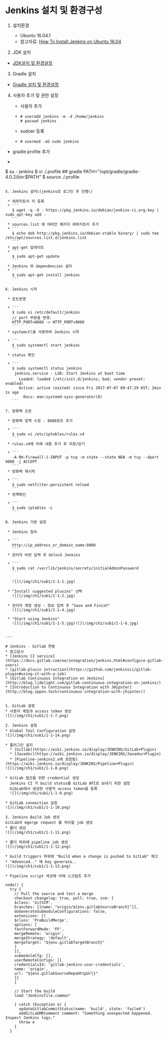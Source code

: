# Jenkins 설치 및 환경구성

1. 설치환경

   * Ubuntu 16.04.1
   * 참고자료: [How To Install Jenkins on Ubuntu 16.04](https://www.digitalocean.com/community/tutorials/how-to-install-jenkins-on-ubuntu-16-04)
   
2. JDK 설치
  * [JDK설치 및 환경설정](/chapter1/default/01-jdk.md)
  
3. Gradle 설치
  * [Gradle 설치 및 환경설정](/chapter1/default/02-gradle.md)

4. 사용자 추가 및 권한 설정

   * 사용자 추가
   * ```
     # useradd jenkins -m -d /home/jenkins
     # passwd jenkins
     ```
   * sudoer 등록
   * ```
     # usermod -aG sudo jenkins
     ```
  * gradle profile 추가
  * ```
  $ su - jenkins
  $ vi ./.profile
    ## gradle
    PATH="/opt/gradle/gradle-4.0.2/bin:$PATH"
  $ source ./.profile
  ```

5. Jenkins 설치\(jenkins로 로그인 후 진행\)

   * 레파지토리 키 등록
   * ```
     $ wget -q -O - https://pkg.jenkins.io/debian/jenkins-ci.org.key | sudo apt-key add -
     ```
   * sources.list 에 데비안 패키지 레파지토리 추가
   * ```
     $ echo deb http://pkg.jenkins.io/debian-stable binary/ | sudo tee /etc/apt/sources.list.d/jenkins.list
     ```
   * apt-get 업데이트
   * ```
     $ sudo apt-get update
     ```
   * Jenkins 와 dependencies 설치
   * ```
     $ sudo apt-get install jenkins
     ```

6. Jenkins 시작

   * 포트변경

   * ```
     $ sudo vi /etc/default/jenkins
     // port 부분을 변경.
     HTTP_PORT=8080 -> HTTP_PORT=9000
     ```
   * systemctl을 사용하여 Jenkins 시작

   * ```
     $ sudo systemctl start jenkins
     ```
   * status 확인

   * ```
     $ sudo systemctl status jenkins
      jenkins.service - LSB: Start Jenkins at boot time
        Loaded: loaded (/etc/init.d/jenkins; bad; vendor preset: enabled)
        Active: active (exited) since Fri 2017-07-07 09:47:29 KST; 2min 1s ago
          Docs: man:systemd-sysv-generator(8)
     ```

7. 방화벽 오픈

   * 방화벽 정책 수정 - 8080포트 추가

   * ```
     $ sudo vi /etc/iptables/rules.v4
     ```
   * rules.v4에 아래 내용 추가 후 저장/닫기

   * ```
     -A RH-Firewall-1-INPUT -p tcp -m state --state NEW -m tcp --dport 9000 -j ACCEPT
     ```
   * 방화벽 재시작

   * ```
     $ sudo netfilter-persistent reload
     ```
   * 정책확인

   * ```
     $ sudo iptables -L
     ```

8. Jenkins 기본 설정

   * Jenkins 접속

   * ```
     http://ip_address_or_domain_name:8080
     ```
   * 관리자 비번 입력 후 Unlock Jenkins

   * ```
     $ sudo cat /var/lib/jenkins/secrets/initialAdminPassword
     ```

     ![](/img/ch1/sub1/1-1-1.jpg)

   * "Install suggested plusins" 선택  
     ![](/img/ch1/sub1/1-1-2.jpg)

   * 관리자 계정 생성 - 정보 입력 후 "Save and Finish"  
     ![](/img/ch1/sub1/1-1-4.jpg)

   * "Start using Jenkins"  
     ![](/img/ch1/sub1/1-1-5.jpg)![](/img/ch1/sub1/1-1-6.jpg)


---

# Jenkins - Gitlab 연동
* 참고문서
  * [Jenkins CI service](https://docs.gitlab.com/ee/integration/jenkins.html#configure-gitlab-users)
  * [gitlab-plusin intruction](https://github.com/jenkinsci/gitlab-plugin#using-it-with-a-job)
  * [Gitlab Continuous Integration on Jenkins](http://blog.ljdelight.com/gitlab-continuous-integration-on-jenkins/)
  * [Introduction to Continuous Integration with JHipster](http://blog.ippon.tech/continuous-integration-with-jhipster/)
  

1. GitLab 설정
  * 사용자 계정과 access token 생성
  ![](/img/ch1/sub1/1-1-7.png)
  
2. Jenkins 설정
  * Global Tool Configuration 설정
  ![](/img/ch1/sub1/1-1-14.png)

  * 플러그인 설치
    * [Gitlab](https://wiki.jenkins.io/display/JENKINS/GitLab+Plugin)
    * [Javadoc](https://wiki.jenkins.io/display/JENKINS/Javadoc+Plugin)
    * [Pipeline-jenkins2.x에 포함됨](https://wiki.jenkins.io/display/JENKINS/Pipeline+Plugin)
  ![](/img/ch1/sub1/1-1-8.png)

  * GitLab 접근을 위한 credential 생성
    Jenkins CI 가 build status를 GitLab API로 보내기 위한 설정
    GibLab에서 생성한 사용자 access token을 등록
    ![](/img/ch1/sub1/1-1-9.png)

  * GitLab connection 설정
  ![](/img/ch1/sub1/1-1-10.png)
  
3. Jenkins Build Job 생성
  GitLab의 mgerge request 를 처리할 job 생성
  * 폴더 생성
  ![](/img/ch1/sub1/1-1-11.png)

  * 폴더 하위에 pipeline job 생성
  ![](/img/ch1/sub1/1-1-12.png)
  
  * build triggers 하위에 "Build when a change is pushed to GitLab" 체크
  * "Advenced.." 에 key generate..
  ![](/img/ch1/sub1/1-1-13.png)

  * Pipeline script 섹션에 아래 스크립트 추가
  ```
    node() {
      try {
        // Pull the source and test a merge
        checkout changelog: true, poll: true, scm: [
        $class: 'GitSCM',
        branches: [[name: "origin/${env.gitlabSourceBranch}"]],
        doGenerateSubmoduleConfigurations: false,
        extensions: [[
        $class: 'PreBuildMerge',
        options: [
        fastForwardMode: 'FF',
        mergeRemote: 'origin',
        mergeStrategy: 'default',
        mergeTarget: "${env.gitlabTargetBranch}"
        ]
        ]],
        submoduleCfg: [],
        userRemoteConfigs: [[
        credentialsId: 'gitlab-jenkins-user-credentials',
        name: 'origin',
        url: "${env.gitlabSourceRepoHttpUrl}"
        ]]
        ]
        
        // Start the build
        load "Jenkinsfile.common"
        
        } catch (Exception e) {
          updateGitlabCommitStatus(name: 'build', state: 'failed')
          addGitLabMRComment comment: "Something unexpected happened. Inspect Jenkins logs."
          throw e
        }
      }
  ```

  





